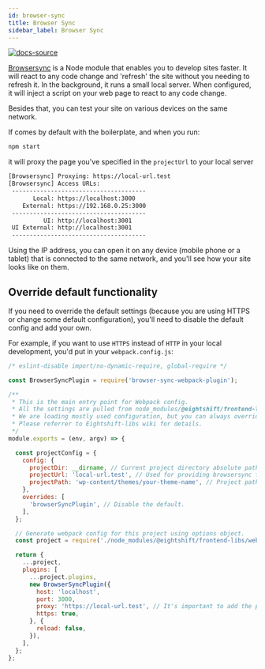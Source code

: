 ```yaml
---
id: browser-sync
title: Browser Sync
sidebar_label: Browser Sync
---
```


[![docs-source](https://img.shields.io/badge/source-eigthshift--frontend--libs-yellow?style=for-the-badge&logo=javascript&labelColor=2a2a2a)](https://github.com/infinum/eightshift-frontend-libs)


[Browsersync](https://browsersync.io/docs) is a Node module that enables you to develop sites faster. It will react to any code change and 'refresh' the site without you needing to refresh it. In the background, it runs a small local server. When configured, it will inject a script on your web page to react to any code change.

Besides that, you can test your site on various devices on the same network.

If comes by default with the boilerplate, and when you run:

```bash
npm start
```

it will proxy the page you've specified in the `projectUrl` to your local server

```bash
[Browsersync] Proxying: https://local-url.test
[Browsersync] Access URLs:
 --------------------------------------
       Local: https://localhost:3000
    External: https://192.168.0.25:3000
 --------------------------------------
          UI: http://localhost:3001
 UI External: http://localhost:3001
 --------------------------------------
```

Using the IP address, you can open it on any device (mobile phone or a tablet) that is connected to the same network, and you'll see how your site looks like on them.

## Override default functionality

If you need to override the default settings (because you are using HTTPS or change some default configuration), you'll need to disable the default config and add your own.

For example, if you want to use `HTTPS` instead of `HTTP` in your local development, you'd put in your `webpack.config.js`:

```js
/* eslint-disable import/no-dynamic-require, global-require */

const BrowserSyncPlugin = require('browser-sync-webpack-plugin');

/**
 * This is the main entry point for Webpack config.
 * All the settings are pulled from node_modules/@eightshift/frontend-libs/webpack.
 * We are loading mostly used configuration, but you can always override or turn off the default setup and provide your own.
 * Please referrer to Eightshift-libs wiki for details.
 */
module.exports = (env, argv) => {

  const projectConfig = {
    config: {
      projectDir: __dirname, // Current project directory absolute path.
      projectUrl: 'local-url.test', // Used for providing browsersync functionality.
      projectPath: 'wp-content/themes/your-theme-name', // Project path relative to project root.
    },
    overrides: [
      'browserSyncPlugin', // Disable the default.
    ],
  };

  // Generate webpack config for this project using options object.
  const project = require('./node_modules/@eightshift/frontend-libs/webpack')(argv.mode, projectConfig);

  return {
    ...project,
    plugins: [
      ...project.plugins,
      new BrowserSyncPlugin({
        host: 'localhost',
        port: 3000,
        proxy: 'https://local-url.test', // It's important to add the protocol when using https!
        https: true,
      }, {
        reload: false,
      }),
    ],
  };
};
```
